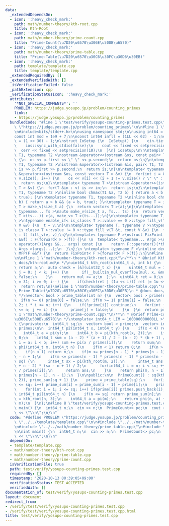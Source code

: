 ```yaml
---
data:
  _extendedDependsOn:
  - icon: ':heavy_check_mark:'
    path: math/number-theory/kth-root.cpp
    title: Kth-Root
  - icon: ':heavy_check_mark:'
    path: math/number-theory/prime-count.cpp
    title: "Prime-Count(\u7D20\u6570\u306E\u500B\u6570)"
  - icon: ':heavy_check_mark:'
    path: math/number-theory/prime-table.cpp
    title: "Prime-Table(\u7D20\u6570\u30C6\u30FC\u30D6\u30EB)"
  - icon: ':heavy_check_mark:'
    path: template/template.cpp
    title: template/template.cpp
  _extendedRequiredBy: []
  _extendedVerifiedWith: []
  _isVerificationFailed: false
  _pathExtension: cpp
  _verificationStatusIcon: ':heavy_check_mark:'
  attributes:
    '*NOT_SPECIAL_COMMENTS*': ''
    PROBLEM: https://judge.yosupo.jp/problem/counting_primes
    links:
    - https://judge.yosupo.jp/problem/counting_primes
  bundledCode: "#line 1 \"test/verify/yosupo-counting-primes.test.cpp\"\n#define PROBLEM\
    \ \"https://judge.yosupo.jp/problem/counting_primes\"\n\n#line 1 \"template/template.cpp\"\
    \n#include<bits/stdc++.h>\n\nusing namespace std;\n\nusing int64 = long long;\n\
    const int mod = 1e9 + 7;\n\nconst int64 infll = (1LL << 62) - 1;\nconst int inf\
    \ = (1 << 30) - 1;\n\nstruct IoSetup {\n  IoSetup() {\n    cin.tie(nullptr);\n\
    \    ios::sync_with_stdio(false);\n    cout << fixed << setprecision(10);\n  \
    \  cerr << fixed << setprecision(10);\n  }\n} iosetup;\n\n\ntemplate< typename\
    \ T1, typename T2 >\nostream &operator<<(ostream &os, const pair< T1, T2 >& p)\
    \ {\n  os << p.first << \" \" << p.second;\n  return os;\n}\n\ntemplate< typename\
    \ T1, typename T2 >\nistream &operator>>(istream &is, pair< T1, T2 > &p) {\n \
    \ is >> p.first >> p.second;\n  return is;\n}\n\ntemplate< typename T >\nostream\
    \ &operator<<(ostream &os, const vector< T > &v) {\n  for(int i = 0; i < (int)\
    \ v.size(); i++) {\n    os << v[i] << (i + 1 != v.size() ? \" \" : \"\");\n  }\n\
    \  return os;\n}\n\ntemplate< typename T >\nistream &operator>>(istream &is, vector<\
    \ T > &v) {\n  for(T &in : v) is >> in;\n  return is;\n}\n\ntemplate< typename\
    \ T1, typename T2 >\ninline bool chmax(T1 &a, T2 b) { return a < b && (a = b,\
    \ true); }\n\ntemplate< typename T1, typename T2 >\ninline bool chmin(T1 &a, T2\
    \ b) { return a > b && (a = b, true); }\n\ntemplate< typename T = int64 >\nvector<\
    \ T > make_v(size_t a) {\n  return vector< T >(a);\n}\n\ntemplate< typename T,\
    \ typename... Ts >\nauto make_v(size_t a, Ts... ts) {\n  return vector< decltype(make_v<\
    \ T >(ts...)) >(a, make_v< T >(ts...));\n}\n\ntemplate< typename T, typename V\
    \ >\ntypename enable_if< is_class< T >::value == 0 >::type fill_v(T &t, const\
    \ V &v) {\n  t = v;\n}\n\ntemplate< typename T, typename V >\ntypename enable_if<\
    \ is_class< T >::value != 0 >::type fill_v(T &t, const V &v) {\n  for(auto &e\
    \ : t) fill_v(e, v);\n}\n\ntemplate< typename F >\nstruct FixPoint : F {\n  FixPoint(F\
    \ &&f) : F(forward< F >(f)) {}\n \n  template< typename... Args >\n  decltype(auto)\
    \ operator()(Args &&... args) const {\n    return F::operator()(*this, forward<\
    \ Args >(args)...);\n  }\n};\n \ntemplate< typename F >\ninline decltype(auto)\
    \ MFP(F &&f) {\n  return FixPoint< F >{forward< F >(f)};\n}\n#line 4 \"test/verify/yosupo-counting-primes.test.cpp\"\
    \n\n#line 1 \"math/number-theory/kth-root.cpp\"\n/**\n * @brief Kth-Root\n * @docs\
    \ docs/kth-root.md\n */\nuint64_t kth_root(uint64_t a, int k) {\n  if(k == 1)\
    \ return a;\n  auto check = [&](uint32_t x) {\n    uint64_t mul = 1;\n    for(int\
    \ j = 0; j < k; j++) {\n      if(__builtin_mul_overflow(mul, x, &mul)) return\
    \ false;\n    }\n    return mul <= a;\n  };\n  uint64_t ret = 0;\n  for(int i\
    \ = 31; i >= 0; i--) {\n    if(check(ret | (1u << i))) ret |= 1u << i;\n  }\n\
    \  return ret;\n}\n#line 1 \"math/number-theory/prime-table.cpp\"\n/**\n * @brief\
    \ Prime-Table(\u7D20\u6570\u30C6\u30FC\u30D6\u30EB)\n * @docs docs/prime-table.md\n\
    \ */\nvector< bool > prime_table(int n) {\n  vector< bool > prime(n + 1, true);\n\
    \  if(n >= 0) prime[0] = false;\n  if(n >= 1) prime[1] = false;\n  for(int i =\
    \ 2; i * i <= n; i++) {\n    if(!prime[i]) continue;\n    for(int j = i * i; j\
    \ <= n; j += i) {\n      prime[j] = false;\n    }\n  }\n  return prime;\n}\n#line\
    \ 1 \"math/number-theory/prime-count.cpp\"\n/**\n * @brief Prime-Count(\u7D20\u6570\
    \u306E\u500B\u6570)\n */\ntemplate< int64_t LIM = 100000000000LL >\nstruct PrimeCount\
    \ {\nprivate:\n  int64_t sq;\n  vector< bool > prime;\n  vector< int64_t > prime_sum,\
    \ primes;\n\n  int64_t p2(int64_t x, int64_t y) {\n    if(x < 4) return 0;\n \
    \   int64_t a = pi(y);\n    int64_t b = pi(kth_root(x, 2));\n    if(a >= b) return\
    \ 0;\n    int64_t sum = (a - 2) * (a + 1) / 2 - (b - 2) * (b + 1) / 2;\n    for(int64_t\
    \ i = a; i < b; i++) sum += pi(x / primes[i]);\n    return sum;\n  }\n\n  int64_t\
    \ phi(int64_t m, int64_t n) {\n    if(m < 1) return 0;\n    if(n > m) return 1;\n\
    \    if(n < 1) return m;\n    if(m <= primes[n - 1] * primes[n - 1]) return pi(m)\
    \ - n + 1;\n    if(m <= primes[n - 1] * primes[n - 1] * primes[n - 1] && m <=\
    \ sq) {\n      int64_t sx = pi(kth_root(m, 2));\n      int64_t ans = pi(m) - (sx\
    \ + n - 2) * (sx - n + 1) / 2;\n      for(int64_t i = n; i < sx; ++i) ans += pi(m\
    \ / primes[i]);\n      return ans;\n    }\n    return phi(m, n - 1) - phi(m /\
    \ primes[n - 1], n - 1);\n  }\n\npublic:\n\n  PrimeCount() : sq(kth_root(LIM,\
    \ 2)), prime_sum(sq + 1) {\n    prime = prime_table(sq);\n    for(int i = 1; i\
    \ <= sq; i++) prime_sum[i] = prime_sum[i - 1] + prime[i];\n    primes.reserve(prime_sum[sq]);\n\
    \    for(int i = 1; i <= sq; i++) if(prime[i]) primes.push_back(i);\n  }\n\n \
    \ int64_t pi(int64_t n) {\n    if(n <= sq) return prime_sum[n];\n    int64_t m\
    \ = kth_root(n, 3);\n    int64_t a = pi(m);\n    return phi(n, a) + a - 1 - p2(n,\
    \ m);\n  }\n};\n#line 8 \"test/verify/yosupo-counting-primes.test.cpp\"\n\nint\
    \ main() {\n  int64_t n;\n  cin >> n;\n  PrimeCount<> pc;\n  cout << pc.pi(n)\
    \ << \"\\n\";\n}\n"
  code: "#define PROBLEM \"https://judge.yosupo.jp/problem/counting_primes\"\n\n#include\
    \ \"../../template/template.cpp\"\n\n#include \"../../math/number-theory/kth-root.cpp\"\
    \n#include \"../../math/number-theory/prime-table.cpp\"\n#include \"../../math/number-theory/prime-count.cpp\"\
    \n\nint main() {\n  int64_t n;\n  cin >> n;\n  PrimeCount<> pc;\n  cout << pc.pi(n)\
    \ << \"\\n\";\n}\n"
  dependsOn:
  - template/template.cpp
  - math/number-theory/kth-root.cpp
  - math/number-theory/prime-table.cpp
  - math/number-theory/prime-count.cpp
  isVerificationFile: true
  path: test/verify/yosupo-counting-primes.test.cpp
  requiredBy: []
  timestamp: '2020-10-13 00:39:05+09:00'
  verificationStatus: TEST_ACCEPTED
  verifiedWith: []
documentation_of: test/verify/yosupo-counting-primes.test.cpp
layout: document
redirect_from:
- /verify/test/verify/yosupo-counting-primes.test.cpp
- /verify/test/verify/yosupo-counting-primes.test.cpp.html
title: test/verify/yosupo-counting-primes.test.cpp
---
```

